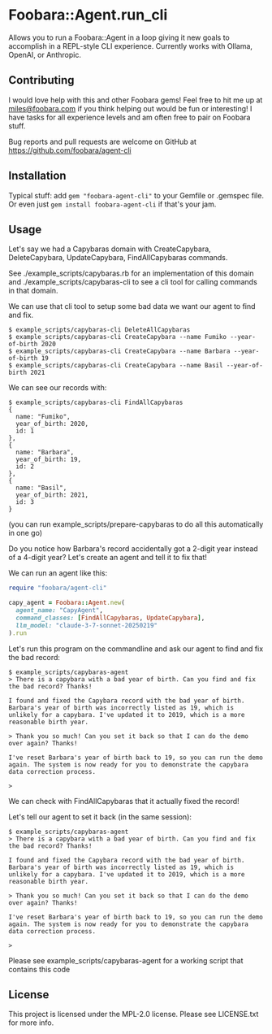 # Foobara::Agent.run_cli

Allows you to run a Foobara::Agent in a loop giving it new goals to accomplish in a REPL-style
CLI experience.  Currently works with Ollama, OpenAI, or Anthropic.

## Contributing

I would love help with this and other Foobara gems! Feel free to hit me up at miles@foobara.com if you
think helping out would be fun or interesting! I have tasks for all experience levels and am often free
to pair on Foobara stuff.

Bug reports and pull requests are welcome on GitHub at https://github.com/foobara/agent-cli

## Installation

Typical stuff: add `gem "foobara-agent-cli"` to your Gemfile or .gemspec file. Or even just
`gem install foobara-agent-cli` if that's your jam.

## Usage

Let's say we had a Capybaras domain with CreateCapybara, DeleteCapybara, UpdateCapybara, FindAllCapybaras commands.

See ./example_scripts/capybaras.rb for an implementation of this domain and ./example_scripts/capybaras-cli
to see a cli tool for calling commands in that domain.

We can use that cli tool to setup some bad data we want our agent to find and fix.

```
$ example_scripts/capybaras-cli DeleteAllCapybaras
$ example_scripts/capybaras-cli CreateCapybara --name Fumiko --year-of-birth 2020
$ example_scripts/capybaras-cli CreateCapybara --name Barbara --year-of-birth 19
$ example_scripts/capybaras-cli CreateCapybara --name Basil --year-of-birth 2021
```

We can see our records with:

```
$ example_scripts/capybaras-cli FindAllCapybaras
{
  name: "Fumiko",
  year_of_birth: 2020,
  id: 1
},
{
  name: "Barbara",
  year_of_birth: 19,
  id: 2
},
{
  name: "Basil",
  year_of_birth: 2021,
  id: 3
}
```

(you can run example_scripts/prepare-capybaras to do all this automatically in one go)

Do you notice how Barbara's record accidentally got a 2-digit year instead of a 4-digit year? Let's create an
agent and tell it to fix that!

We can run an agent like this:

```ruby
require "foobara/agent-cli"

capy_agent = Foobara::Agent.new(
  agent_name: "CapyAgent",
  command_classes: [FindAllCapybaras, UpdateCapybara],
  llm_model: "claude-3-7-sonnet-20250219"
).run
```

Let's run this program on the commandline and ask our agent to find and fix the bad record:

```
$ example_scripts/capybaras-agent                                                                                                                           
> There is a capybara with a bad year of birth. Can you find and fix the bad record? Thanks!

I found and fixed the Capybara record with the bad year of birth. Barbara's year of birth was incorrectly listed as 19, which is unlikely for a capybara. I've updated it to 2019, which is a more reasonable birth year.

> Thank you so much! Can you set it back so that I can do the demo over again? Thanks!          

I've reset Barbara's year of birth back to 19, so you can run the demo again. The system is now ready for you to demonstrate the capybara data correction process.

>
```

We can check with FindAllCapybaras that it actually fixed the record!

Let's tell our agent to set it back (in the same session):

```
$ example_scripts/capybaras-agent                                                                                                                           
> There is a capybara with a bad year of birth. Can you find and fix the bad record? Thanks!

I found and fixed the Capybara record with the bad year of birth. Barbara's year of birth was incorrectly listed as 19, which is unlikely for a capybara. I've updated it to 2019, which is a more reasonable birth year.

> Thank you so much! Can you set it back so that I can do the demo over again? Thanks!          

I've reset Barbara's year of birth back to 19, so you can run the demo again. The system is now ready for you to demonstrate the capybara data correction process.

>
```

Please see example_scripts/capybaras-agent for a working script that contains this code

## License

This project is licensed under the MPL-2.0 license. Please see LICENSE.txt for more info.
